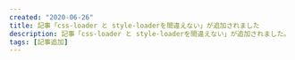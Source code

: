```yaml
---
created: "2020-06-26"
title: 記事「css-loader と style-loaderを間違えない」が追加されました
description: 記事「css-loader と style-loaderを間違えない」が追加されました。
tags: [記事追加]
---
```

